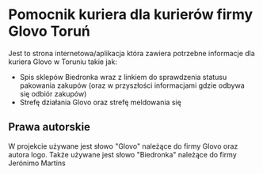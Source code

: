 
# Pomocnik kuriera dla kurierów firmy Glovo Toruń

Jest to strona internetowa/aplikacja która zawiera potrzebne informacje dla kuriera Glovo w Toruniu takie jak:
- Spis sklepów Biedronka wraz z linkiem do sprawdzenia statusu pakowania zakupów (oraz w przyszłości informacjami gdzie odbywa się odbiór zakupów)
- Strefę działania Glovo oraz strefę meldowania się



## Prawa autorskie

W projekcie używane jest słowo "Glovo" należące do firmy Glovo oraz autora logo.
Także używane jest słowo "Biedronka" należące do firmy Jerónimo Martins
